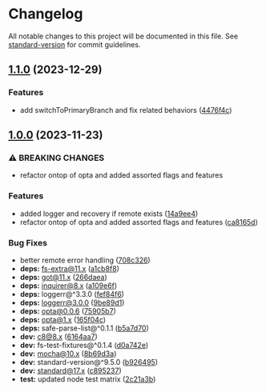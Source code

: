 # Changelog

All notable changes to this project will be documented in this file. See [standard-version](https://github.com/conventional-changelog/standard-version) for commit guidelines.

## [1.1.0](https://github.com/wesleytodd/create-git/compare/v1.0.0...v1.1.0) (2023-12-29)


### Features

* add switchToPrimaryBranch and fix related behaviors ([4476f4c](https://github.com/wesleytodd/create-git/commit/4476f4ceac2d4b4498469ba1cabb5b98e7f7dfdb))

## [1.0.0](https://github.com/wesleytodd/create-git/compare/v0.1.0...v1.0.0) (2023-11-23)


### ⚠ BREAKING CHANGES

* refactor ontop of opta and added assorted flags and features

### Features

* added logger and recovery if remote exists ([14a9ee4](https://github.com/wesleytodd/create-git/commit/14a9ee4c9631aeb7774040ec695a36fd54d0406f))
* refactor ontop of opta and added assorted flags and features ([ca8165d](https://github.com/wesleytodd/create-git/commit/ca8165d9a1e9fce420050e670a1b6571774eefcc))


### Bug Fixes

* better remote error handling ([708c326](https://github.com/wesleytodd/create-git/commit/708c326a94f5b2501eebee68c5e138d74d865afe))
* **deps:** fs-extra@11.x ([a1cb8f8](https://github.com/wesleytodd/create-git/commit/a1cb8f8cdcb9fda7fa1b1c12dc5fad2db7e937b0))
* **deps:** got@11.x ([266daea](https://github.com/wesleytodd/create-git/commit/266daeadb0e7e113c40dc44285c07de15cd895f1))
* **deps:** inquirer@8.x ([a109e6f](https://github.com/wesleytodd/create-git/commit/a109e6f710e09447a4af6dfcecbefa9b62e5045c))
* **deps:** loggerr@^3.3.0 ([fef84f6](https://github.com/wesleytodd/create-git/commit/fef84f6c10ce173a0e513dbdfeb2ee7858968f6a))
* **deps:** loggerr@3.0.0 ([9be89d1](https://github.com/wesleytodd/create-git/commit/9be89d1d4d849d66595eb3a21342d6f59ce83683))
* **deps:** opta@0.0.6 ([75905b7](https://github.com/wesleytodd/create-git/commit/75905b7e8685cdd157986449efe6a94b8988c3c5))
* **deps:** opta@1.x ([165f04c](https://github.com/wesleytodd/create-git/commit/165f04c8a79eddc52677f7be46bce623012ced8c))
* **deps:** safe-parse-list@^0.1.1 ([b5a7d70](https://github.com/wesleytodd/create-git/commit/b5a7d70c5017f186d09be04511700a2bf8b1ac44))
* **dev:** c8@8.x ([6164aa7](https://github.com/wesleytodd/create-git/commit/6164aa7ee3ae25a20f44fe01f324f03d59775b80))
* **dev:** fs-test-fixtures@^0.1.4 ([d0a742e](https://github.com/wesleytodd/create-git/commit/d0a742e3aa1024574623b237122fe44152fc96ae))
* **dev:** mocha@10.x ([8b69d3a](https://github.com/wesleytodd/create-git/commit/8b69d3a2651b5abc7d3db1e141781d5f7ee2b707))
* **dev:** standard-version@^9.5.0 ([b926495](https://github.com/wesleytodd/create-git/commit/b926495e2944beb025321abce5726518faeee0cd))
* **dev:** standard@17.x ([c895237](https://github.com/wesleytodd/create-git/commit/c895237ea26d8ce246aec92da35a14d207c21505))
* **test:** updated node test matrix ([2c21a3b](https://github.com/wesleytodd/create-git/commit/2c21a3b6ba68eb3d741e04ca80750f2ea6ef9bf5))
